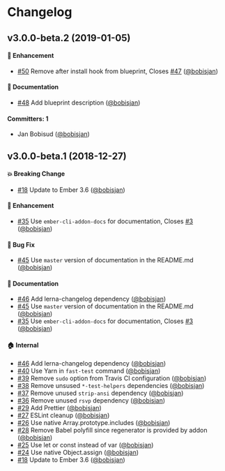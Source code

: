 # Changelog

## v3.0.0-beta.2 (2019-01-05)

#### :rocket: Enhancement
* [#50](https://github.com/zonkyio/ember-web-app/pull/50) Remove after install hook from blueprint, Closes [#47](https://github.com/zonkyio/ember-web-app/issues/47) ([@bobisjan](https://github.com/bobisjan))

#### :memo: Documentation
* [#48](https://github.com/zonkyio/ember-web-app/pull/48) Add blueprint description ([@bobisjan](https://github.com/bobisjan))

#### Committers: 1
- Jan Bobisud ([@bobisjan](https://github.com/bobisjan))

## v3.0.0-beta.1 (2018-12-27)

#### :boom: Breaking Change
* [#18](https://github.com/zonkyio/ember-web-app/pull/18) Update to Ember 3.6 ([@bobisjan](https://github.com/bobisjan))

#### :rocket: Enhancement
* [#35](https://github.com/zonkyio/ember-web-app/pull/35) Use `ember-cli-addon-docs` for documentation, Closes [#3](https://github.com/zonkyio/ember-web-app/issues/3) ([@bobisjan](https://github.com/bobisjan))

#### :bug: Bug Fix
* [#45](https://github.com/zonkyio/ember-web-app/pull/45) Use `master` version of documentation in the README.md ([@bobisjan](https://github.com/bobisjan))

#### :memo: Documentation
* [#46](https://github.com/zonkyio/ember-web-app/pull/46) Add lerna-changelog dependency ([@bobisjan](https://github.com/bobisjan))
* [#45](https://github.com/zonkyio/ember-web-app/pull/45) Use `master` version of documentation in the README.md ([@bobisjan](https://github.com/bobisjan))
* [#35](https://github.com/zonkyio/ember-web-app/pull/35) Use `ember-cli-addon-docs` for documentation, Closes [#3](https://github.com/zonkyio/ember-web-app/issues/3) ([@bobisjan](https://github.com/bobisjan))

#### :house: Internal
* [#46](https://github.com/zonkyio/ember-web-app/pull/46) Add lerna-changelog dependency ([@bobisjan](https://github.com/bobisjan))
* [#40](https://github.com/zonkyio/ember-web-app/pull/40) Use Yarn in `fast-test` command ([@bobisjan](https://github.com/bobisjan))
* [#39](https://github.com/zonkyio/ember-web-app/pull/39) Remove `sudo` option from Travis CI configuration ([@bobisjan](https://github.com/bobisjan))
* [#38](https://github.com/zonkyio/ember-web-app/pull/38) Remove unsused `*-test-helpers` dependencies ([@bobisjan](https://github.com/bobisjan))
* [#37](https://github.com/zonkyio/ember-web-app/pull/37) Remove unused `strip-ansi` dependency ([@bobisjan](https://github.com/bobisjan))
* [#36](https://github.com/zonkyio/ember-web-app/pull/36) Remove unused `rsvp` dependency ([@bobisjan](https://github.com/bobisjan))
* [#29](https://github.com/zonkyio/ember-web-app/pull/29) Add Prettier ([@bobisjan](https://github.com/bobisjan))
* [#27](https://github.com/zonkyio/ember-web-app/pull/27) ESLint cleanup ([@bobisjan](https://github.com/bobisjan))
* [#26](https://github.com/zonkyio/ember-web-app/pull/26) Use native Array.prototype.includes ([@bobisjan](https://github.com/bobisjan))
* [#28](https://github.com/zonkyio/ember-web-app/pull/28) Remove Babel polyfill since regenerator is provided by addon ([@bobisjan](https://github.com/bobisjan))
* [#25](https://github.com/zonkyio/ember-web-app/pull/25) Use let or const instead of var ([@bobisjan](https://github.com/bobisjan))
* [#24](https://github.com/zonkyio/ember-web-app/pull/24) Use native Object.assign ([@bobisjan](https://github.com/bobisjan))
* [#18](https://github.com/zonkyio/ember-web-app/pull/18) Update to Ember 3.6 ([@bobisjan](https://github.com/bobisjan))
